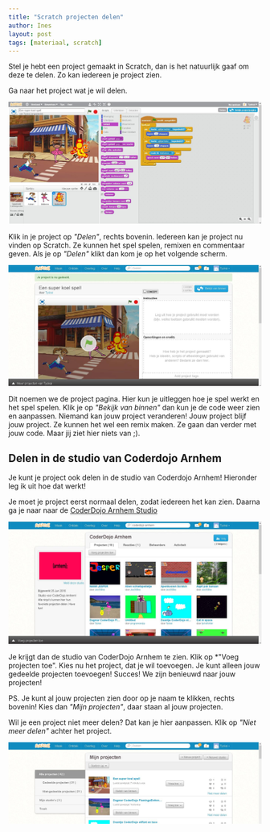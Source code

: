 ```yaml
---
title: "Scratch projecten delen"
author: Ines
layout: post
tags: [materiaal, scratch]
---
```

Stel je hebt een project gemaakt in Scratch, dan is het natuurlijk gaaf om deze te delen. Zo kan iedereen je project zien.

Ga naar het project wat je wil delen.

![](/static/img/blog/2016-06-25-scratch-projecten-delen/scratch-projecten-delen-1.png)

Klik in je project op *"Delen"*, rechts bovenin. Iedereen kan je project nu vinden op Scratch. Ze kunnen het spel spelen, remixen en commentaar geven.
Als je op *"Delen"* klikt dan kom je op het volgende scherm.

![](/static/img/blog/2016-06-25-scratch-projecten-delen/scratch-projecten-delen-2.png)

Dit noemen we de project pagina. Hier kun je uitleggen hoe je spel werkt en het spel spelen. Klik je op *"Bekijk van binnen"* dan kun je de code weer zien en aanpassen. Niemand kan jouw project veranderen! Jouw project blijf jouw project. Ze kunnen het wel een remix maken. Ze gaan dan verder met jouw code. Maar jij ziet hier niets van ;).

Delen in de studio van Coderdojo Arnhem
---------------------------------------

Je kunt je project ook delen in de studio van Coderdojo Arnhem! Hieronder leg ik uit hoe dat werkt!

Je moet je project eerst normaal delen, zodat iedereen het kan zien. Daarna ga je naar naar de [CoderDojo Arnhem Studio](https://scratch.mit.edu/studios/2502768/)

![](/static/img/blog/2016-06-25-scratch-projecten-delen/scratch-projecten-delen-3.png)

Je krijgt dan de studio van CoderDojo Arnhem te zien. Klik op *"Voeg projecten toe". Kies nu het project, dat je wil toevoegen. Je kunt alleen jouw gedeelde projecten toevoegen! Succes! We zijn benieuwd naar jouw projecten!

PS. Je kunt al jouw projecten zien door op je naam te klikken, rechts bovenin! Kies dan *"Mijn projecten"*, daar staan al jouw projecten.

Wil je een project niet meer delen? Dat kan je hier aanpassen. Klik op *"Niet meer delen"* achter het project.

![](/static/img/blog/2016-06-25-scratch-projecten-delen/scratch-projecten-delen-4.png)

